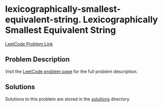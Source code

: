 # lexicographically-smallest-equivalent-string. Lexicographically Smallest Equivalent String

[LeetCode Problem Link](https://leetcode.com/problems/lexicographically_smallest_equivalent_string/)

## Problem Description

Visit the [LeetCode problem page](https://leetcode.com/problems/lexicographically_smallest_equivalent_string/) for the full problem description.

## Solutions

Solutions to this problem are stored in the [solutions](./solutions) directory.
